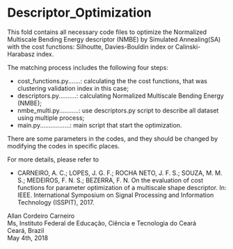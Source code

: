 # Descriptor_Optimization
This fold contains all necessary code files to optimize the Normalized Multiscale Bending Energy descriptor (NMBE) by Simulated Annealing(SA) with the cost functions: Silhoutte, Davies-Bouldin index or Calinski-Harabasz index.

The matching process includes the following four steps:

* cost_functions.py.......: calculating the the cost functions, that was clustering validation index in this case;
* descriptors.py..........: calculating Normalized Multiscale Bending Energy (NMBE);
* nmbe_multi.py...........: use descriptors.py script to describe all dataset using multiple process;
* main.py.................: main script that start the optimization.

There are some parameters in the codes, and they should be changed by modifying the codes in specific places.


For more details, please refer to
* CARNEIRO, A. C.; LOPES, J. G. F.; ROCHA NETO, J. F. S.; SOUZA, M. M. S.; MEDEIROS, F. N. S.; BEZERRA, F. N. On the evaluation of cost functions for parameter optimization of a multiscale shape descriptor. In: IEEE. International Symposium on Signal Processing and
Information Technology (ISSPIT), 2017.  


Allan Cordeiro Carneiro  
Ms, Instituto Federal de Educação, Ciência e Tecnologia do Ceará  
Ceará, Brazil  
May 4th, 2018
